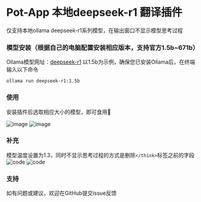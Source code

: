 # Pot-App 本地deepseek-r1 翻译插件

仅支持本地ollama deepseek-r1系列模型，在输出窗口不显示模型思考过程

### 模型安装（根据自己的电脑配置安装相应版本，支持官方1.5b~671b）
Ollama模型网址：[deepseek-r1](https://ollama.com/library/deepseek-r1)
以1.5b为示例，确保您已安装Ollama后，在终端输入以下命令
```
ollama run deepseek-r1:1.5b
```

### 使用
安装插件后选取相应大小的模型，即可食用🥰

![image](https://github.com/user-attachments/assets/3f483984-871a-4d8b-adfd-c488da5b30c5)
![image](https://github.com/user-attachments/assets/f3d9c476-2a15-4d94-9965-bd19326bd100)


### 补充

模型温度设置为1.3，同时不显示思考过程的方式是删除`</think>`标签之前的字段
![code](https://github.com/user-attachments/assets/93052657-54e7-4ac4-abaf-17b26b7459b7)
![code](https://github.com/user-attachments/assets/54fbb065-de9c-40f6-9131-c3ec66170071)

### 支持
如有问题或建议，欢迎在GitHub提交issue反馈

